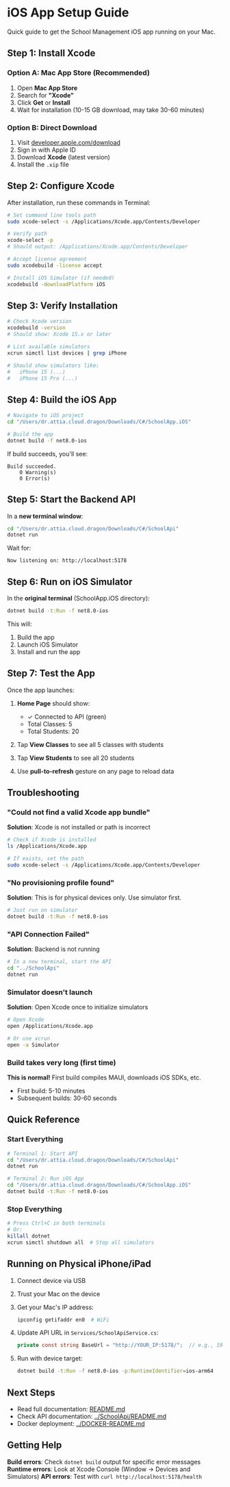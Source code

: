 # iOS App Setup Guide

Quick guide to get the School Management iOS app running on your Mac.

## Step 1: Install Xcode

### Option A: Mac App Store (Recommended)
1. Open **Mac App Store**
2. Search for **"Xcode"**
3. Click **Get** or **Install**
4. Wait for installation (10-15 GB download, may take 30-60 minutes)

### Option B: Direct Download
1. Visit [developer.apple.com/download](https://developer.apple.com/download)
2. Sign in with Apple ID
3. Download **Xcode** (latest version)
4. Install the `.xip` file

## Step 2: Configure Xcode

After installation, run these commands in Terminal:

```bash
# Set command line tools path
sudo xcode-select -s /Applications/Xcode.app/Contents/Developer

# Verify path
xcode-select -p
# Should output: /Applications/Xcode.app/Contents/Developer

# Accept license agreement
sudo xcodebuild -license accept

# Install iOS Simulator (if needed)
xcodebuild -downloadPlatform iOS
```

## Step 3: Verify Installation

```bash
# Check Xcode version
xcodebuild -version
# Should show: Xcode 15.x or later

# List available simulators
xcrun simctl list devices | grep iPhone

# Should show simulators like:
#   iPhone 15 (...)
#   iPhone 15 Pro (...)
```

## Step 4: Build the iOS App

```bash
# Navigate to iOS project
cd "/Users/dr.attia.cloud.dragon/Downloads/C#/SchoolApp.iOS"

# Build the app
dotnet build -f net8.0-ios
```

If build succeeds, you'll see:
```
Build succeeded.
    0 Warning(s)
    0 Error(s)
```

## Step 5: Start the Backend API

In a **new terminal window**:

```bash
cd "/Users/dr.attia.cloud.dragon/Downloads/C#/SchoolApi"
dotnet run
```

Wait for:
```
Now listening on: http://localhost:5178
```

## Step 6: Run on iOS Simulator

In the **original terminal** (SchoolApp.iOS directory):

```bash
dotnet build -t:Run -f net8.0-ios
```

This will:
1. Build the app
2. Launch iOS Simulator
3. Install and run the app

## Step 7: Test the App

Once the app launches:

1. **Home Page** should show:
   - ✓ Connected to API (green)
   - Total Classes: 5
   - Total Students: 20

2. Tap **View Classes** to see all 5 classes with students

3. Tap **View Students** to see all 20 students

4. Use **pull-to-refresh** gesture on any page to reload data

## Troubleshooting

### "Could not find a valid Xcode app bundle"
**Solution**: Xcode is not installed or path is incorrect
```bash
# Check if Xcode is installed
ls /Applications/Xcode.app

# If exists, set the path
sudo xcode-select -s /Applications/Xcode.app/Contents/Developer
```

### "No provisioning profile found"
**Solution**: This is for physical devices only. Use simulator first.
```bash
# Just run on simulator
dotnet build -t:Run -f net8.0-ios
```

### "API Connection Failed"
**Solution**: Backend is not running
```bash
# In a new terminal, start the API
cd "../SchoolApi"
dotnet run
```

### Simulator doesn't launch
**Solution**: Open Xcode once to initialize simulators
```bash
# Open Xcode
open /Applications/Xcode.app

# Or use xcrun
open -a Simulator
```

### Build takes very long (first time)
**This is normal!** First build compiles MAUI, downloads iOS SDKs, etc.
- First build: 5-10 minutes
- Subsequent builds: 30-60 seconds

## Quick Reference

### Start Everything
```bash
# Terminal 1: Start API
cd "/Users/dr.attia.cloud.dragon/Downloads/C#/SchoolApi"
dotnet run

# Terminal 2: Run iOS App
cd "/Users/dr.attia.cloud.dragon/Downloads/C#/SchoolApp.iOS"
dotnet build -t:Run -f net8.0-ios
```

### Stop Everything
```bash
# Press Ctrl+C in both terminals
# Or:
killall dotnet
xcrun simctl shutdown all  # Stop all simulators
```

## Running on Physical iPhone/iPad

1. Connect device via USB
2. Trust your Mac on the device
3. Get your Mac's IP address:
   ```bash
   ipconfig getifaddr en0  # WiFi
   ```

4. Update API URL in `Services/SchoolApiService.cs`:
   ```csharp
   private const string BaseUrl = "http://YOUR_IP:5178/";  // e.g., 192.168.1.100
   ```

5. Run with device target:
   ```bash
   dotnet build -t:Run -f net8.0-ios -p:RuntimeIdentifier=ios-arm64
   ```

## Next Steps

- Read full documentation: [README.md](README.md)
- Check API documentation: [../SchoolApi/README.md](../SchoolApi/README.md)
- Docker deployment: [../DOCKER-README.md](../DOCKER-README.md)

## Getting Help

**Build errors**: Check `dotnet build` output for specific error messages
**Runtime errors**: Look at Xcode Console (Window → Devices and Simulators)
**API errors**: Test with `curl http://localhost:5178/health`
